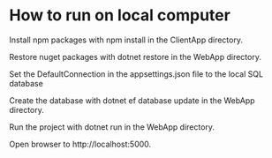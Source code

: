 # How to run on local computer

Install npm packages with npm install in the ClientApp directory.

Restore nuget packages with dotnet restore in the WebApp directory.

Set the DefaultConnection in the appsettings.json file to the local SQL database

Create the database with dotnet ef database update in the WebApp directory.

Run the project with dotnet run in the WebApp directory.

Open browser to http://localhost:5000.
